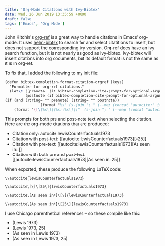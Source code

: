 ```yaml
---
title: 'Org-Mode Citations with Ivy-Bibtex'
date: Wed, 26 Jun 2019 13:35:59 +0000
draft: false
tags: ['Emacs', 'Org Mode']
---
```


John Kitchin's [org-ref](https://github.com/jkitchin/org-ref) is a great way to handle citations in Emacs' org-mode. It uses [helm-bibtex](https://github.com/tmalsburg/helm-bibtex) to search for and select citatitions to insert, but does not support the corresponding ivy version. Org-ref does have an ivy search function, but it is not nearly as good as ivy-bibtex. Ivy-bibtex will insert citations into org documents, but its default format is not the same as it is in org-ref.

To fix that, I added the following to my init file:

``` tex
(defun bibtex-completion-format-citation-orgref (keys)
  "Formatter for org-ref citations."
  (let\* ((prenote  (if bibtex-completion-cite-prompt-for-optional-arguments (read-from-minibuffer "Prenote: ") ""))
         (postnote (if bibtex-completion-cite-prompt-for-optional-arguments (read-from-minibuffer "Postnote: ") "")))
(if (and (string= "" prenote) (string= "" postnote))
                (format "%s" (s-join "; " (--map (concat "autocite:" it) keys)))
    (format "\[\[%s\]\[%s::%s\]\]"  (s-join "; " (--map (concat "autocite:" it) keys)) prenote postnote))))
```

This prompts for both pre and post-note text when selecting the citation. Here are the org-mode citations that are produced:

*   Citation only: autocite:lewisCounterfactuals1973
*   Citation with post-text: \[\[autocite:lewisCounterfactuals1973\]\[::25\]\]
*   Citation with pre-text: \[\[autocite:lewisCounterfactuals1973\]\[As seen in::\]\]
*   Citation with both pre and post-text: \[\[autocite:lewisCounterfactuals1973\]\[As seen in::25\]\]

When exported, these produce the following LaTeX code:

```
\\autocite{lewisCounterfactuals1973}

\\autocite\[\]\[25\]{lewisCounterfactuals1973}

\\autocite\[As seen in\]\[\]{lewisCounterfactuals1973}

\\autocite\[As seen in\]\[25\]{lewisCounterfactuals1973}
```

I use Chicago parenthetical references – so these compile like this:

*   (Lewis 1973)
*   (Lewis 1973, 25)
*   (As seen in Lewis 1973)
*   (As seen in Lewis 1973, 25)

